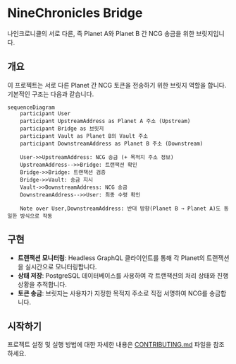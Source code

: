 # NineChronicles Bridge

나인크로니클의 서로 다른, 즉 Planet A와 Planet B 간 NCG 송금을 위한 브릿지입니다.

## 개요

이 프로젝트는 서로 다른 Planet 간 NCG 토큰을 전송하기 위한 브릿지 역할을 합니다. 기본적인 구조는 다음과 같습니다.

```mermaid
sequenceDiagram
    participant User
    participant UpstreamAddress as Planet A 주소 (Upstream)
    participant Bridge as 브릿지
    participant Vault as Planet B의 Vault 주소
    participant DownstreamAddress as Planet B 주소 (Downstream)
    
    User->>UpstreamAddress: NCG 송금 (+ 목적지 주소 정보)
    UpstreamAddress-->>Bridge: 트랜잭션 확인
    Bridge->>Bridge: 트랜잭션 검증
    Bridge->>Vault: 송금 지시
    Vault->>DownstreamAddress: NCG 송금
    DownstreamAddress-->>User: 최종 수령 확인
    
    Note over User,DownstreamAddress: 반대 방향(Planet B → Planet A)도 동일한 방식으로 작동
```

## 구현

- **트랜잭션 모니터링**: Headless GraphQL 클라이언트를 통해 각 Planet의 트랜잭션을 실시간으로 모니터링합니다.
- **상태 저장**: PostgreSQL 데이터베이스를 사용하여 각 트랜잭션의 처리 상태와 진행 상황을 추적합니다.
- **토큰 송금**: 브릿지는 사용자가 지정한 목적지 주소로 직접 서명하여 NCG를 송금합니다.

## 시작하기

프로젝트 설정 및 실행 방법에 대한 자세한 내용은 [CONTRIBUTING.md](CONTRIBUTING.md) 파일을 참조하세요.
